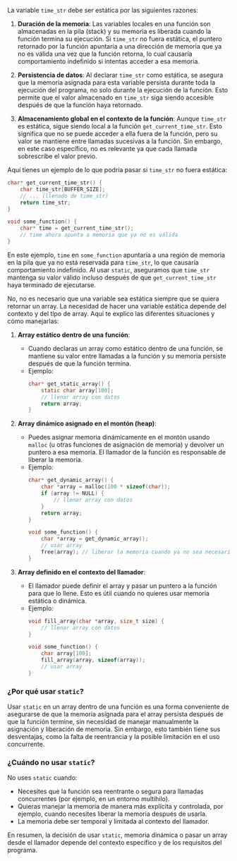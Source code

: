 La variable `time_str` debe ser estática por las siguientes razones:

1. **Duración de la memoria**: Las variables locales en una función son almacenadas en la pila (stack) y su memoria es liberada cuando la función termina su ejecución. Si `time_str` no fuera estática, el puntero retornado por la función apuntaría a una dirección de memoria que ya no es válida una vez que la función retorna, lo cual causaría comportamiento indefinido si intentas acceder a esa memoria.

2. **Persistencia de datos**: Al declarar `time_str` como estática, se asegura que la memoria asignada para esta variable persista durante toda la ejecución del programa, no solo durante la ejecución de la función. Esto permite que el valor almacenado en `time_str` siga siendo accesible después de que la función haya retornado.

3. **Almacenamiento global en el contexto de la función**: Aunque `time_str` es estática, sigue siendo local a la función `get_current_time_str`. Esto significa que no se puede acceder a ella fuera de la función, pero su valor se mantiene entre llamadas sucesivas a la función. Sin embargo, en este caso específico, no es relevante ya que cada llamada sobrescribe el valor previo.

Aquí tienes un ejemplo de lo que podría pasar si `time_str` no fuera estática:

```c
char* get_current_time_str() {
    char time_str[BUFFER_SIZE];
    // ... (llenado de time_str)
    return time_str;
}

void some_function() {
    char* time = get_current_time_str();
    // time ahora apunta a memoria que ya no es válida
}
```

En este ejemplo, `time` en `some_function` apuntaría a una región de memoria en la pila que ya no está reservada para `time_str`, lo que causaría comportamiento indefinido. Al usar `static`, aseguramos que `time_str` mantenga su valor válido incluso después de que `get_current_time_str` haya terminado de ejecutarse.


No, no es necesario que una variable sea estática siempre que se quiera retornar un array. La necesidad de hacer una variable estática depende del contexto y del tipo de array. Aquí te explico las diferentes situaciones y cómo manejarlas:

1. **Array estático dentro de una función**:
   - Cuando declaras un array como estático dentro de una función, se mantiene su valor entre llamadas a la función y su memoria persiste después de que la función termina.
   - Ejemplo:
     ```c
     char* get_static_array() {
         static char array[100];
         // llenar array con datos
         return array;
     }
     ```

2. **Array dinámico asignado en el montón (heap)**:
   - Puedes asignar memoria dinámicamente en el montón usando `malloc` (u otras funciones de asignación de memoria) y devolver un puntero a esa memoria. El llamador de la función es responsable de liberar la memoria.
   - Ejemplo:
     ```c
     char* get_dynamic_array() {
         char *array = malloc(100 * sizeof(char));
         if (array != NULL) {
             // llenar array con datos
         }
         return array;
     }

     void some_function() {
         char *array = get_dynamic_array();
         // usar array
         free(array); // liberar la memoria cuando ya no sea necesaria
     }
     ```

3. **Array definido en el contexto del llamador**:
   - El llamador puede definir el array y pasar un puntero a la función para que lo llene. Esto es útil cuando no quieres usar memoria estática o dinámica.
   - Ejemplo:
     ```c
     void fill_array(char *array, size_t size) {
         // llenar array con datos
     }

     void some_function() {
         char array[100];
         fill_array(array, sizeof(array));
         // usar array
     }
     ```

### ¿Por qué usar `static`?

Usar `static` en un array dentro de una función es una forma conveniente de asegurarse de que la memoria asignada para el array persista después de que la función termine, sin necesidad de manejar manualmente la asignación y liberación de memoria. Sin embargo, esto también tiene sus desventajas, como la falta de reentrancia y la posible limitación en el uso concurrente.

### ¿Cuándo no usar `static`?

No uses `static` cuando:
- Necesites que la función sea reentrante o segura para llamadas concurrentes (por ejemplo, en un entorno multihilo).
- Quieras manejar la memoria de manera más explícita y controlada, por ejemplo, cuando necesites liberar la memoria después de usarla.
- La memoria debe ser temporal y limitada al contexto del llamador.

En resumen, la decisión de usar `static`, memoria dinámica o pasar un array desde el llamador depende del contexto específico y de los requisitos del programa.

